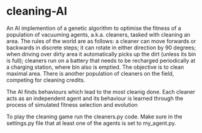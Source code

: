 # cleaning-AI
An AI implemention of a genetic algorithm to optimise the fitness of a population of vacuuming agents, a.k.a. cleaners, tasked with cleaning an area. The rules of the world are as 
follows: a cleaner can move forwards or backwards in discrete steps; it can rotate in either direction by 90 degrees; when driving over dirty area it automatically picks up the dirt 
(unless its bin is full); cleaners run on a battery that needs to be recharged periodically at a charging station, where bin also is emptied. The objective is to clean maximal area. 
There is another population of cleaners on the field, competing for cleaning credits. 

The AI finds behaviours which lead to the most cleanig done. Each cleaner acts as an independent agent and its behaviour is learned through the process of simulated fitness selection and evolution


To play the cleaning game run the cleaners.py code. Make sure in the settings.py file that at least one of the agents is set to my_agent.py. 
